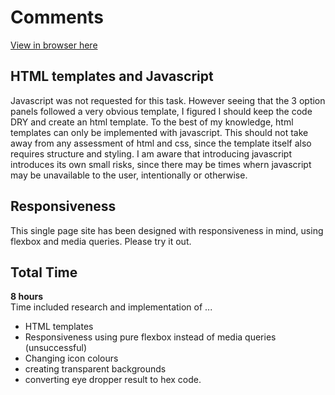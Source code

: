 # Comments

<a href="https://stephenjukes.github.io/CreditPlus">View in browser here</a>

## HTML templates and Javascript

Javascript was not requested for this task. However seeing that the 3 option panels followed a very obvious template, I figured I should keep the code DRY and create an html template. To the best of my knowledge, html templates can only be implemented with javascript. This should not take away from any assessment of html and css, since the template itself also requires structure and styling. I am aware that introducing javascript introduces its own small risks, since there may be times whern javascript may be unavailable to the user, intentionally or otherwise.

## Responsiveness

This single page site has been designed with responsiveness in mind, using flexbox and media queries. Please try it out.

## Total Time
**8 hours**  
Time included research and implementation of ...
* HTML templates
* Responsiveness using pure flexbox instead of media queries (unsuccessful)
* Changing icon colours
* creating transparent backgrounds
* converting eye dropper result to hex code.
